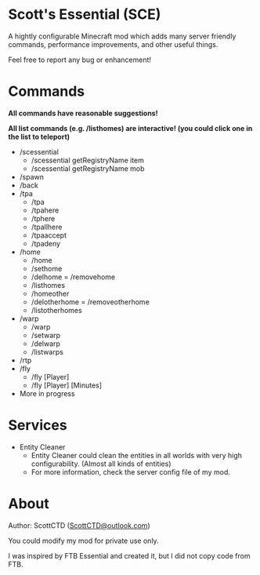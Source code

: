 # Scott's Essential (SCE)

A hightly configurable Minecraft mod which adds many server friendly commands, performance improvements, and other useful things.

Feel free to report any bug or enhancement!

# Commands

**All commands have reasonable suggestions!**

**All list commands (e.g. /listhomes) are interactive! (you could click one in the list to teleport)**

- /scessential
  - /scessential getRegistryName item
  - /scessential getRegistryName mob
- /spawn 
- /back
- /tpa
    - /tpa
    - /tpahere
    - /tphere
    - /tpallhere
    - /tpaaccept
    - /tpadeny
- /home
    - /home
    - /sethome
    - /delhome = /removehome
    - /listhomes
    - /homeother
    - /delotherhome = /removeotherhome
    - /listotherhomes
- /warp
    - /warp
    - /setwarp
    - /delwarp
    - /listwarps
- /rtp
- /fly
    - /fly [Player]
    - /fly [Player] [Minutes]
- More in progress
  
# Services

- Entity Cleaner
  - Entity Cleaner could clean the entities in all worlds with very high configurability. (Almost all kinds of entities) 
  - For more information, check the server config file of my mod.

# About

Author: ScottCTD (ScottCTD@outlook.com)

You could modify my mod for private use only.

I was inspired by FTB Essential and created it, but I did not copy code from FTB.